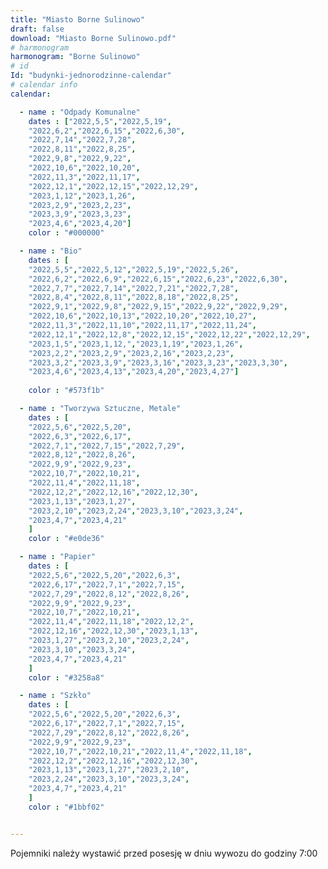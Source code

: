 ```yaml
---
title: "Miasto Borne Sulinowo"
draft: false
download: "Miasto Borne Sulinowo.pdf"
# harmonogram
harmonogram: "Borne Sulinowo"
# id
Id: "budynki-jednorodzinne-calendar"
# calendar info
calendar:

  - name : "Odpady Komunalne"
    dates : ["2022,5,5","2022,5,19",
    "2022,6,2","2022,6,15","2022,6,30",
    "2022,7,14","2022,7,28",
    "2022,8,11","2022,8,25",
    "2022,9,8","2022,9,22",
    "2022,10,6","2022,10,20",
    "2022,11,3","2022,11,17",
    "2022,12,1","2022,12,15","2022,12,29",
    "2023,1,12","2023,1,26",
    "2023,2,9","2023,2,23",
    "2023,3,9","2023,3,23",
    "2023,4,6","2023,4,20"]
    color : "#000000"

  - name : "Bio"
    dates : [
    "2022,5,5","2022,5,12","2022,5,19","2022,5,26",
    "2022,6,2","2022,6,9","2022,6,15","2022,6,23","2022,6,30",
    "2022,7,7","2022,7,14","2022,7,21","2022,7,28",
    "2022,8,4","2022,8,11","2022,8,18","2022,8,25",
    "2022,9,1","2022,9,8","2022,9,15","2022,9,22","2022,9,29",
    "2022,10,6","2022,10,13","2022,10,20","2022,10,27",
    "2022,11,3","2022,11,10","2022,11,17","2022,11,24",
    "2022,12,1","2022,12,8","2022,12,15","2022,12,22","2022,12,29", 
    "2023,1,5","2023,1,12,","2023,1,19","2023,1,26",
    "2023,2,2","2023,2,9","2023,2,16","2023,2,23",
    "2023,3,2","2023,3,9","2023,3,16","2023,3,23","2023,3,30",
    "2023,4,6","2023,4,13","2023,4,20","2023,4,27"]
    
    color : "#573f1b"

  - name : "Tworzywa Sztuczne, Metale"
    dates : [
    "2022,5,6","2022,5,20",
    "2022,6,3","2022,6,17",
    "2022,7,1","2022,7,15","2022,7,29",
    "2022,8,12","2022,8,26",
    "2022,9,9","2022,9,23",
    "2022,10,7","2022,10,21",
    "2022,11,4","2022,11,18",
    "2022,12,2","2022,12,16","2022,12,30",
    "2023,1,13","2023,1,27",
    "2023,2,10","2023,2,24","2023,3,10","2023,3,24",
    "2023,4,7","2023,4,21"
    ]
    color : "#e0de36"

  - name : "Papier"
    dates : [
    "2022,5,6","2022,5,20","2022,6,3",
    "2022,6,17","2022,7,1","2022,7,15",
    "2022,7,29","2022,8,12","2022,8,26",
    "2022,9,9","2022,9,23",
    "2022,10,7","2022,10,21",
    "2022,11,4","2022,11,18","2022,12,2",
    "2022,12,16","2022,12,30","2023,1,13",
    "2023,1,27","2023,2,10","2023,2,24",
    "2023,3,10","2023,3,24",
    "2023,4,7","2023,4,21"
    ]
    color : "#3258a8"

  - name : "Szkło"
    dates : [
    "2022,5,6","2022,5,20","2022,6,3",
    "2022,6,17","2022,7,1","2022,7,15",
    "2022,7,29","2022,8,12","2022,8,26",
    "2022,9,9","2022,9,23",
    "2022,10,7","2022,10,21","2022,11,4","2022,11,18",
    "2022,12,2","2022,12,16","2022,12,30",
    "2023,1,13","2023,1,27","2023,2,10",
    "2023,2,24","2023,3,10","2023,3,24",
    "2023,4,7","2023,4,21"
    ]
    color : "#1bbf02"


---
```


Pojemniki należy wystawić przed posesję w dniu wywozu do godziny 7:00
